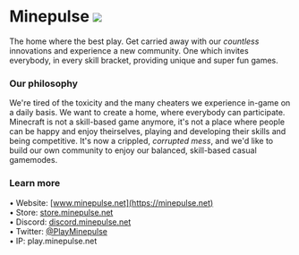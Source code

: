 # Minepulse ![](https://img.shields.io/badge/since_24/09/22-currently_postponed-red)
The home where the best play. Get carried away with our _countless_ innovations and experience a new community. One which invites everybody, in every skill bracket, providing unique and super fun games.

### Our philosophy
We're tired of the toxicity and the many cheaters we experience in-game on a daily basis. We want to create a home, where everybody can participate. Minecraft is not a skill-based game anymore, it's not a place where people can be happy and enjoy theirselves, playing and developing their skills and being competitive. It's now a crippled, _corrupted mess_, and we'd like to build our own community to enjoy our balanced, skill-based casual gamemodes.

### Learn more
•  Website: [www.minepulse.net](https://minepulse.net)<br/>
•  Store: [store.minepulse.net](https://store.minepulse.net)<br/>
•  Discord: [discord.minepulse.net](https://discord.minepulse.net)<br/>
•  Twitter: [@PlayMinepulse](https://twitter.com/PlayMinepulse)<br/>
•  IP: play.minepulse.net

